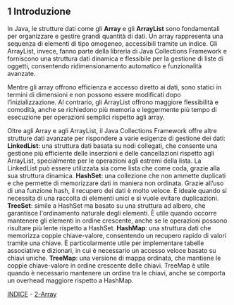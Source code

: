 ## 1 Introduzione
In Java, le strutture dati come gli **Array** e gli **ArrayList** sono fondamentali per organizzare e gestire grandi quantità di dati. Un array rappresenta una sequenza di elementi di tipo omogeneo, accessibili tramite un indice. Gli ArrayList, invece, fanno parte della libreria di Java Collections Framework e forniscono una struttura dati dinamica e flessibile per la gestione di liste di oggetti, consentendo ridimensionamento automatico e funzionalità avanzate.

Mentre gli array offrono efficienza e accesso diretto ai dati, sono statici in termini di dimensioni e non possono essere modificati dopo l’inizializzazione. Al contrario, gli ArrayList offrono maggiore flessibilità e comodità, anche se richiedono più memoria e leggermente più tempo di esecuzione per operazioni semplici rispetto agli array.

Oltre agli Array e agli ArrayList, il Java Collections Framework offre altre strutture dati avanzate per rispondere a varie esigenze di gestione dei dati: **LinkedList**: una struttura dati basata su nodi collegati, che consente una gestione più efficiente delle inserzioni e delle cancellazioni rispetto agli ArrayList, specialmente per le operazioni agli estremi della lista. La LinkedList può essere utilizzata sia come lista che come coda, grazie alla sua struttura dinamica. **HashSet**: una collezione che non ammette duplicati e che permette di memorizzare dati in maniera non ordinata. Grazie all’uso di una funzione hash, il recupero dei dati è molto veloce. È ideale quando si necessita di una raccolta di elementi unici e si vuole evitare duplicazioni. **TreeSet**: simile a HashSet ma basato su una struttura ad albero, che garantisce l'ordinamento naturale degli elementi. È utile quando occorre mantenere gli elementi in ordine crescente, anche se le operazioni possono risultare più lente rispetto a HashSet. **HashMap**: una struttura dati che memorizza coppie chiave-valore, consentendo un recupero rapido di valori tramite una chiave. È particolarmente utile per implementare tabelle associative e dizionari, in cui è necessario un accesso veloce basato su chiavi uniche. **TreeMap**: una versione di mappa ordinata, che mantiene le coppie chiave-valore in ordine crescente delle chiavi. TreeMap è utile quando è necessario mantenere un ordine tra le chiavi, anche se comporta un overhead maggiore rispetto a HashMap.

[INDICE](README.md) - [2-Array](02-Array.md)

